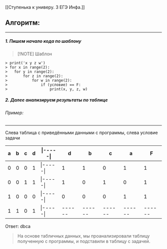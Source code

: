 [[Ступенька к универу. 3 ЕГЭ Инфа.]]

## Алгоритм:
---
##### 1. Пишем начало кода по шаблону
> [!NOTE] Шаблон
```
> print('x y z w')
> for x in range(2): 
> 	for y in range(2):
> 		for z in range(2):
> 			for w in range(2):
> 				if (условие) == F:
> 					print(x, y, z, w)
```
##### 2. Далее анализируем результаты по таблице
###### Пример:
---
Слева таблица с приведёнными данными с программы, слева условие задачи

| a   | b   | c   | d   | \|-----\| | d      | b      | c      | a      | F      |
| --- | --- | --- | --- | --------- | ------ | ------ | ------ | ------ | ------ |
| 0   | 0   | 0   | 1   | \|-----\| | 1      | 1      | 0      | 1      | 1      |
| 0   | 0   | 1   | 1   | \|-----\| | 1      | 0      | 1      | 0      | 1      |
| 1   | 0   | 0   | 0   | \|-----\| | 0      | 0      | 0      | 1      | 1      |
| 1   | 1   | 0   | 1   | \|-----\| | ------ | ------ | ------ | ------ | ------ |
Ответ: dbca

> На основе табличных данных, мы проанализировали таблицу полученную с программы, и подставили в таблицу с задачей.